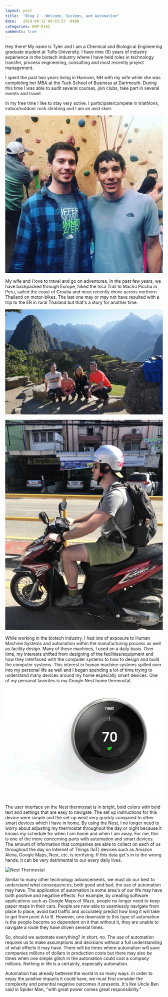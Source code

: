 ```yaml
---
layout: post
title:  "Blog 1 - Welcome, Systems, and Automation"
date:   2019-09-12 09:03:57 -0400
categories: ENP-0162
comments: true
---
```


Hey there! My name is Tyler and I am a Chemical and Biological Engineering graduate student at Tufts University. I have nine (9) years of industry experience in the biotech industry where I have held roles in technology transfer, process engineering, consulting and most recently project management.

I spent the past two years living in Hanover, NH with my wife while she was completing her MBA at the Tuck School of Business at Dartmouth. During this time I was able to audit several courses, join clubs, take part in several events and travel.

In my free time I like to stay very active. I participate/compete in triathlons, indoor/outdoor rock climbing and I am an avid skier.

![Tyler and Alex Honnald](/img/tyler-and-alex-honnald.jpg)

My wife and I love to travel and go on adventures. In the past few years, we have backpacked through Europe, hiked the Inca Trail to Machu Picchu in Peru, sailed the coast of Croatia and most recently drove across northern Thailand on motor-bikes. The last one may or may not have resulted with a trip to the ER in rural Thailand but that's a story for another time.

![Machu Picchu](/img/machu-picchu.jpg)  

![Thailand Motorobike](/img/thailand-motorbike.jpg)

While working in the biotech industry, I had lots of exposure to Human Machine Systems and automation within the manufacturing process as well as facility design. Many of these machines, I used on a daily basis.  Over time, my interests shifted from designing of the facilities/equipment and how they interfaced with the computer systems to how to design and build the computer systems.  This interest in human machine systems spilled over into my personal life as well and I began spending a lot of time trying to understand many devices around my home especially smart devices. One of my personal favorites is my Google Nest home thermostat.

![Nest Thermostat](/img/nest.gif)

The user interface on the Nest thermostat is in bright, bold colors with bold text and settings that are easy to navigate.  The set up instructions for this device were simple and the set-up went very quickly compared to other smart devices which I have in home. By using the Nest, I no longer need to worry about adjusting my thermostat throughout the day or night because it knows my schedule for when I am home and when I am away.  For me, this is one of the more concerning parts with automation and smart devices.  The amount of information that companies are able to collect on each of us throughout the day on Internet of Things (IoT) devices such as Amazon Alexa, Google Maps, Nest, etc.  is terrifying.  If this data get's in to the wrong hands, it can be very detrimental to our every daily lives.

![Nest Thermostat](/img/nest2.gif)

<!-- https://store.google.com/ie/product/nest_learning_thermostat_3rd_gen?hl=en-IE -->

Similar to many other technology advancements, we must do our best to understand what consequences, both good and bad, the use of automation may have. The application of automation is some area's of our life may have both positive and negative effects.  For example, by creating software applications such as Google Maps of Waze, people no longer need to keep paper maps in their cars.  People are now able to seamlessly navigate from place to place, avoid bad traffic and accurately predict how long it will take to get from point A to B.  However, one downside to this type of automation is the people become so dependent on it that without it, they are unable to navigate a route they have driven several times.  

So, should we automate everything? In short, no. The use of automation requires us to make assumptions and decisions without a full understanding of what effects it may have. There will be times where automation will save companies millions of dollars in production costs but there may also be times when one simple glitch in the automation could cost a company millions. Nothing in life is a certainty, especially automation.

Automation has already bettered the world in so many ways. In order to enjoy the positive impacts it could have, we must first consider the complexity and potential negative outcomes it presents.  It's like Uncle Ben said in Spider Man, "with great power comes great responsibility."
